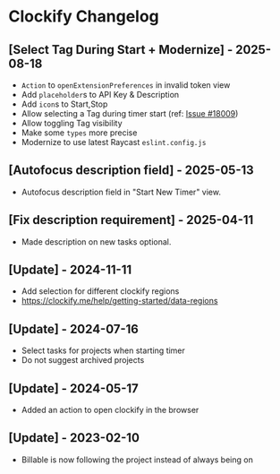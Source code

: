 # Clockify Changelog

## [Select Tag During Start + Modernize] - 2025-08-18

- `Action` to `openExtensionPreferences` in invalid token view
- Add `placeholder`s to API Key & Description
- Add `icon`s to Start,Stop
- Allow selecting a Tag during timer start (ref: [Issue #18009](https://github.com/raycast/extensions/issues/18009))
- Allow toggling Tag visibility
- Make some `types` more precise
- Modernize to use latest Raycast `eslint.config.js`

## [Autofocus description field] - 2025-05-13

- Autofocus description field in "Start New Timer" view.

## [Fix description requirement] - 2025-04-11

- Made description on new tasks optional.

## [Update] - 2024-11-11

- Add selection for different clockify regions
- https://clockify.me/help/getting-started/data-regions

## [Update] - 2024-07-16

- Select tasks for projects when starting timer
- Do not suggest archived projects

## [Update] - 2024-05-17

- Added an action to open clockify in the browser

## [Update] - 2023-02-10

- Billable is now following the project instead of always being on
